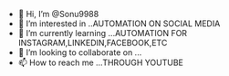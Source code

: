 - 👋 Hi, I’m @Sonu9988
- 👀 I’m interested in ..AUTOMATION ON SOCIAL MEDIA 
- 🌱 I’m currently learning ...AUTOMATION FOR INSTAGRAM,LINKEDIN,FACEBOOK,ETC
- 💞️ I’m looking to collaborate on ...
- 📫 How to reach me ...THROUGH YOUTUBE

<!---
Sonu9988/Sonu9988 is a ✨ special ✨ repository because its `README.md` (this file) appears on your GitHub profile.
You can click the Preview link to take a look at your changes.
--->
